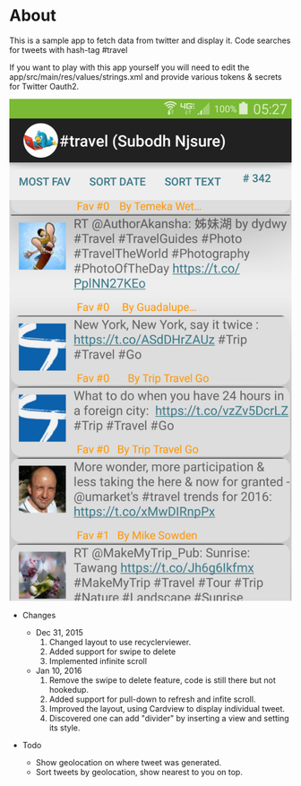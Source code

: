 # About
This is a sample app to fetch data from twitter and display it.
Code searches for tweets with hash-tag #travel

If you want to play with this app yourself  you will need to edit the
app/src/main/res/values/strings.xml and provide various tokens & secrets for Twitter Oauth2.

![Application Image](app-capture.png)

* Changes
  * Dec 31, 2015
     1. Changed layout to use recyclerviewer.
     2. Added support for swipe to delete
     3. Implemented infinite scroll
  * Jan 10, 2016
     1. Remove the swipe to delete feature, code is still there but not hookedup. 
     2. Added support for pull-down to refresh and infite scroll.
     3. Improved the layout, using Cardview to display individual tweet.
     4. Discovered one can add "divider" by inserting a view and setting its style.

* Todo
   * Show geolocation on where tweet was generated.
   * Sort tweets by geolocation, show nearest to you on top.
